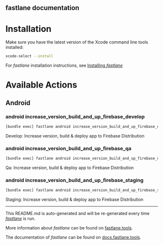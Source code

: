 fastlane documentation
----

# Installation

Make sure you have the latest version of the Xcode command line tools installed:

```sh
xcode-select --install
```

For _fastlane_ installation instructions, see [Installing _fastlane_](https://docs.fastlane.tools/#installing-fastlane)

# Available Actions

## Android

### android increase_version_build_and_up_firebase_develop

```sh
[bundle exec] fastlane android increase_version_build_and_up_firebase_develop
```

Develop: Increase version, build & deploy app to Firebase Distribution

### android increase_version_build_and_up_firebase_qa

```sh
[bundle exec] fastlane android increase_version_build_and_up_firebase_qa
```

Qa: Increase version, build & deploy app to Firebase Distribution

### android increase_version_build_and_up_firebase_staging

```sh
[bundle exec] fastlane android increase_version_build_and_up_firebase_staging
```

Staging: Increase version, build & deploy app to Firebase Distribution

----

This README.md is auto-generated and will be re-generated every time [_fastlane_](https://fastlane.tools) is run.

More information about _fastlane_ can be found on [fastlane.tools](https://fastlane.tools).

The documentation of _fastlane_ can be found on [docs.fastlane.tools](https://docs.fastlane.tools).
